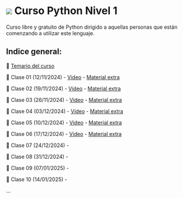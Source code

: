 #  <span><img src="https://img.shields.io/badge/Python-FFD43B?style=for-the-badge&logo=python&logoColor=blue"/></span>  Curso Python Nivel 1
Curso libre y gratuito de Python dirigido a aquellas personas que están comenzando a utilizar este lenguaje.

## Indice general:

📝 [Temario del curso](https://github.com/VintaBytes/Curso_Python_1/blob/main/temario.md)

🚀 Clase 01 (12/11/2024) - [Video](https://www.youtube.com/watch?v=HvR10e8_wnk) - [Material extra](https://github.com/VintaBytes/Curso_Python_1/blob/main/Clase01/clase01.md)
  
🚀 Clase 02 (19/11/2024) - [Video](https://youtu.be/ox668EteVN0) - [Material extra](https://github.com/VintaBytes/Curso_Python_1/blob/main/Clase02/Clase%2002-Variables%20y%20operadores.pdf)
  
🚀 Clase 03 (26/11/2024) - [Video](https://youtu.be/2Ifre11jaeM) - [Material extra](https://github.com/VintaBytes/Curso_Python_1/blob/main/Clase03/Clase%2003-Ingreso%20de%20datos.pdf)

🚀 Clase 04 (03/12/2024) - [Video](https://youtu.be/W7bo4qVbvA4) - [Material extra](https://github.com/VintaBytes/Curso_Python_1/blob/main/Clase04/Clase%2004-Condicionales%20I.pdf)

🚀 Clase 05 (10/12/2024) - [Video](https://youtu.be/mn9MlBtRu6k) - [Material extra](https://github.com/VintaBytes/Curso_Python_1/blob/main/Clase05/Clase%2005-Bucle%20While.pdf)

🚀 Clase 06 (17/12/2024) - [Video](https://youtu.be/Qe3f2Qe0FhA) - [Material extra](https://github.com/VintaBytes/Curso_Python_1/blob/main/Clase06/Clase%2006-Bucle%20for.pdf)

🚀 Clase 07 (24/12/2024) - 

🚀 Clase 08 (31/12/2024) - 

🚀 Clase 09 (07/01/2025) - 

🚀 Clase 10 (14/01/2025) - 

...
